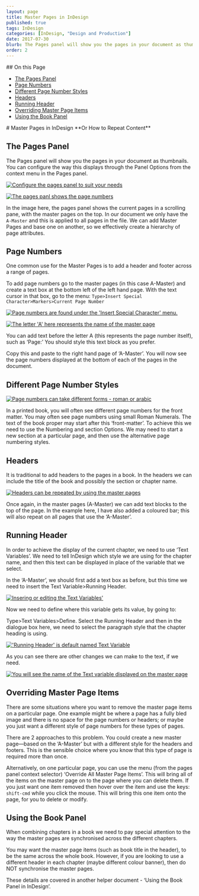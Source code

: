 ```yaml
---
layout: page
title: Master Pages in InDesign
published: true
tags: InDesign
categories: [InDesign, "Design and Production"]
date: 2017-07-30
blurb: The Pages panel will show you the pages in your document as thumbnails. You can configure the way this displays through the Panel Options from the context menu in the Pages panel.
order: 2
---
```

<!-- TOC depthFrom:2 depthTo:2 withLinks:1 updateOnSave:1 orderedList:0 -->
<section class='toc'>
## On this Page

- [The Pages Panel](#the-pages-panel)
- [Page Numbers](#page-numbers)
- [Different Page Number Styles](#different-page-number-styles)
- [Headers](#headers)
- [Running Header](#running-header)
- [Overriding Master Page Items](#overriding-master-page-items)
- [Using the Book Panel](#using-the-book-panel)

</section><!-- /TOC -->
# Master Pages in InDesign
**Or How to Repeat Content**

## The Pages Panel

The Pages panel will show you the pages in your document as thumbnails. You can configure the way this displays through the Panel Options from the context menu in the Pages panel.


[![Configure the pages panel to suit your needs](/images/2017/04/masterpages/image2.png)](/images/2017/04/masterpages/image2.png)


[![The pages panl shows the page numbers](/images/2017/04/masterpages/image3.png)](/images/2017/04/masterpages/image3.png)

In the image here, the pages panel shows the current pages in a scrolling pane, with the master pages on the top. In our document we only have the `A-Master` and this is applied to all pages in the file. We can add Master Pages and base one on another, so we effectively create a hierarchy of page attributes.

## Page Numbers

One common use for the Master Pages is to add a header and footer across a range of pages.

To add page numbers go to the master pages (in this case A-Master) and create a text box at the bottom left of the left hand page. With the text cursor in that box, go to the menu: `Type>Insert Special Character>Markers>Current Page Number`


[![Page numbers are found under the 'Insert Special Character' menu.](/images/2017/04/masterpages/image4.png)](/images/2017/04/masterpages/image4.png)


[![The letter 'A' here represents the name of the master page](/images/2017/04/masterpages/image5.png)](/images/2017/04/masterpages/image5.png)

You can add text before the letter A (this represents the page number itself), such as ‘Page:’ You should style this text block as you prefer.

Copy this and paste to the right hand page of ‘A-Master’. You will now see the page numbers displayed at the bottom of each of the pages in the document.

## Different Page Number Styles


[![Page numbers can take different forms - roman or arabic](/images/2017/04/masterpages/image6.png)](/images/2017/04/masterpages/image6.png)

In a printed book, you will often see different page numbers for the front matter. You may often see page numbers using small Roman Numerals. The text of the book proper may start after this ‘front-matter’. To achieve this we need to use the Numbering and section Options. We may need to start a new section at a particular page, and then use the alternative page numbering styles.

## Headers

It is traditional to add headers to the pages in a book. In the headers we can include the title of the book and possibly the section or chapter name.


[![Headers can be repeated by using the master pages](/images/2017/04/masterpages/image7.png)](/images/2017/04/masterpages/image7.png)

Once again, in the master pages (A-Master) we can add text blocks to the top of the page. In the example here, I have also added a coloured bar; this will also repeat on all pages that use the ‘A-Master’.

## Running Header

In order to achieve the display of the current chapter, we need to use ‘Text Variables’. We need to tell InDesign which style we are using for the chapter name, and then this text can be displayed in place of the variable that we select.

In the ‘A-Master’, we should first add a text box as before, but this time we need to insert the Text Variable>Running Header.


[![Insering or editing the Text Variables'](/images/2017/04/masterpages/image8.png)](/images/2017/04/masterpages/image8.png)

Now we need to define where this variable gets its value, by going to:

Type>Text Variables>Define. Select the Running Header and then in the dialogue box here, we need to select the paragraph style that the chapter heading is using.


[!['Running Header' is default named Text Variable ](/images/2017/04/masterpages/image9.png)](/images/2017/04/masterpages/image9.png)

As you can see there are other changes we can make to the text, if we need.


[![You will see the name of the Text variable displayed on the master page](/images/2017/04/masterpages/image10.png)](/images/2017/04/masterpages/image10.png)

## Overriding Master Page Items

There are some situations where you want to remove the master page items on a particular page. One example might be where a page has a fully bled image and there is no space for the page numbers or headers; or maybe you just want a different style of page numbers for these types of pages.

There are 2 approaches to this problem. You could create a new master page—based on the ‘A-Master’ but with a different style for the headers and footers. This is the sensible choice where you know that this type of page is required more than once.

Alternatively, on one particular page, you can use the menu (from the pages panel context selector) ‘Override All Master Page Items’. This will bring all of the items on the master page on to the page where you can delete them. If you just want one item removed then hover over the item and use the keys: `shift-cmd` while you click the mouse. This will bring this one item onto the page, for you to delete or modify.

## Using the Book Panel

When combining chapters in a book we need to pay special attention to the way the master pages are synchronised across the different chapters.

You may want the master page items (such as book title in the header), to be the same across the whole book. However, if you are looking to use a different header in each chapter (maybe different colour banner), then do NOT synchronise the master pages.

These details are covered in another helper document - ‘Using the Book Panel in InDesign’.
